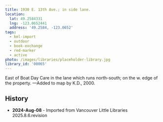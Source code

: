 ```yaml
---
title: 1930 E. 13th Ave.; in side lane.
location:
  lat: 49.2584331
  lng: -123.0652441
  address: '49.2584, -123.0652'
tags:
  - kml-import
  - outdoor
  - book-exchange
  - red-marker
  - active
photo: /images/libraries/placeholder-library.jpg
library_id: '00065'
---
```

East of Boat Day Care in the lane which runs north-south; on the w. edge of the property.
—Added to map by K.D., 2000.

## History
- **2024-Aug-08** - Imported from Vancouver Little Libraries 2025.8.6.revision
